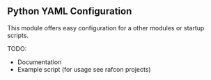 ## Python YAML Configuration

This module offers easy configuration for a other modules or startup scripts.

TODO:
- Documentation
- Example script (for usage see rafcon projects)
